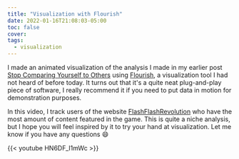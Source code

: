```yaml
---
title: "Visualization with Flourish"
date: 2022-01-16T21:08:03-05:00
toc: false
cover:
tags:
  - visualization
---
```


I made an animated visualization of the analysis I made in my earlier post [Stop Comparing Yourself to
Others](/posts/2022/01/stop-comparing-yourself-to-others/) using [Flourish](https://flourish.com), a visualization tool I had not
heard of before today. It turns out that it's a quite neat plug-and-play piece of software, I really recommend
it if you need to put data in motion for demonstration purposes.

In this video, I track users of the website [FlashFlashRevolution](https://flashflashrevolution.com) who have
the most amount of content featured in the game. This is quite a niche analysis, but I hope you will feel
inspired by it to try your hand at visualization. Let me know if you have any questions :smile:

{{< youtube HN6DF_I1mWc >}}
